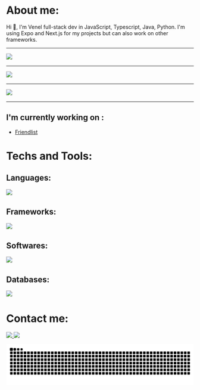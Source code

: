 # About me:
Hi 👋, I'm Venel full-stack dev in JavaScript, Typescript, Java, Python. I'm using Expo and Next.js for my projects but can also work on other frameworks.

---

<a href="https://open.spotify.com/user/fjxj5u9144j0152xk77ofi3wu">
    <img src="https://spotify-github-profile.kittinanx.com/api/view?uid=fjxj5u9144j0152xk77ofi3wu&cover_image=true&theme=spotify-embed&show_offline=false&background_color=121212&interchange=false&profanity=false&mode=dark&bar_color=53b14f&bar_color_cover=true">
</a>

---

<img src="https://github-readme-stats.vercel.app/api?username=v3nel&show_icons=true&theme=merko"/>

---

<a href="https://wakatime.com/@venel">
    <img src="https://github-readme-stats.vercel.app/api/wakatime?username=venel&theme=dark"/>
</a>

---

## I'm currently working on :
- [Friendlist](https://github.com/friendlistapp)

# Techs and Tools:
## Languages:
<p>
    <img src="https://skillicons.dev/icons?i=javascript,typescript,python,java,tailwind"/>
</p> 

## Frameworks:
<p>
    <img src="https://skillicons.dev/icons?i=express,discordjs,fastapi,nextjs,react"/>
</p>

## Softwares:

<p>
    <img src="https://skillicons.dev/icons?i=vscode,bitbucket,github,cloudflare,figma,notion,postman"/>
</p>

## Databases:
<p>
    <img src="https://skillicons.dev/icons?i=mongodb,postgres"/>
</p>

# Contact me:

<p>
    <a href="mailto:me@v3nel.me">
        <img src="https://skillicons.dev/icons?i=gmail"/>
    </a>
    <a href="https://discord.com/users/580447236702470176">
        <img src="https://skillicons.dev/icons?i=discord"/>
    </a>
</p>

<p align="center">
    <a href="snake">
        <img src="https://raw.githubusercontent.com/v3nel/v3nel/output/github-contribution-grid-snake-dark.svg" />
    </a>
</p>

